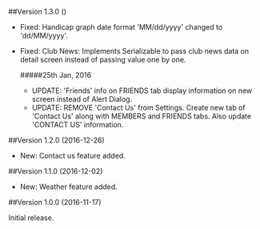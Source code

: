 ##Version  1.3.0 ()

- Fixed: Handicap graph date format 'MM/dd/yyyy' changed to 'dd/MM/yyyy'.
- Fixed: Club News: Implements Serializable to pass club news data on detail screen instead of passing value one by one.

    #####25th Jan, 2016
    - UPDATE: 'Friends' info on FRIENDS tab display information on new screen instead of Alert Dialog.
    - UPDATE: REMOVE 'Contact Us' from Settings. Create new tab of 'Contact Us' along with MEMBERS and FRIENDS tabs. Also update 'CONTACT US' information.

##Version 1.2.0 (2016-12-26)

- New: Contact us feature added.

##Version 1.1.0 (2016-12-02)

- New: Weather feature added.

##Version 1.0.0 (2016-11-17)

Initial release.